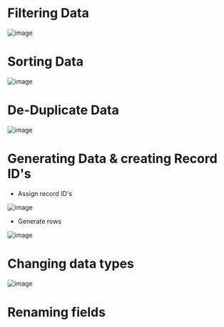 # Filtering Data 
![image](https://user-images.githubusercontent.com/74512335/187921924-584a021e-4000-48ed-9016-6b5cd6e4f2f5.png)

# Sorting Data 
![image](https://user-images.githubusercontent.com/74512335/187923614-793673c2-ad40-40ad-8f11-70f0533225dc.png)

# De-Duplicate Data
![image](https://user-images.githubusercontent.com/74512335/187929599-50361916-05a9-41b8-84d6-07d8b6870ed7.png)

# Generating Data & creating Record ID's
- Assign record ID's

![image](https://user-images.githubusercontent.com/74512335/187931060-2b2097ef-619c-4352-b5f2-2ee2efadea04.png)

- Generate rows

![image](https://user-images.githubusercontent.com/74512335/187932781-c7cdf05d-d61b-4535-b70e-6ce07be6725c.png)

# Changing data types

![image](https://user-images.githubusercontent.com/74512335/187936104-aa9c909b-0c28-4da6-a11c-e0e0b60eb05c.png)

# Renaming fields
